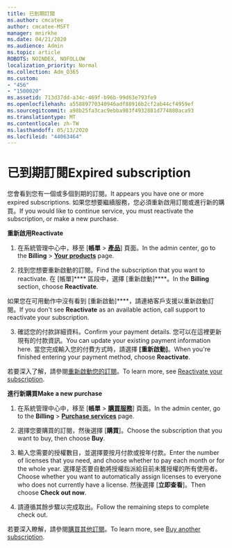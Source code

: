 ```yaml
---
title: 已到期訂閱
ms.author: cmcatee
author: cmcatee-MSFT
manager: mnirkhe
ms.date: 04/21/2020
ms.audience: Admin
ms.topic: article
ROBOTS: NOINDEX, NOFOLLOW
localization_priority: Normal
ms.collection: Adm_O365
ms.custom:
- "456"
- "1500020"
ms.assetid: 713d37dd-a34c-469f-b96b-99d63e793fe9
ms.openlocfilehash: a55889770340946adf88916b2cf2ab44cf4959ef
ms.sourcegitcommit: a98b25fa3cac9ebba983f4932881d774880aca93
ms.translationtype: MT
ms.contentlocale: zh-TW
ms.lasthandoff: 05/13/2020
ms.locfileid: "44063464"
---
```

# <a name="expired-subscription"></a><span data-ttu-id="c6d73-102">已到期訂閱</span><span class="sxs-lookup"><span data-stu-id="c6d73-102">Expired subscription</span></span>

<span data-ttu-id="c6d73-103">您會看到您有一個或多個到期的訂閱。</span><span class="sxs-lookup"><span data-stu-id="c6d73-103">It appears you have one or more expired subscriptions.</span></span> <span data-ttu-id="c6d73-104">如果您想要繼續服務，您必須重新啟用訂閱或進行新的購買。</span><span class="sxs-lookup"><span data-stu-id="c6d73-104">If you would like to continue service, you must reactivate the subscription, or make a new purchase.</span></span>
  
<span data-ttu-id="c6d73-105">**重新啟用**</span><span class="sxs-lookup"><span data-stu-id="c6d73-105">**Reactivate**</span></span>
  
1. <span data-ttu-id="c6d73-106">在系統管理中心中，移至 [**帳單** \> **[產品](https://go.microsoft.com/fwlink/p/?linkid=842054)**] 頁面。</span><span class="sxs-lookup"><span data-stu-id="c6d73-106">In the admin center, go to the **Billing** \> **[Your products](https://go.microsoft.com/fwlink/p/?linkid=842054)** page.</span></span>

2. <span data-ttu-id="c6d73-107">找到您想要重新啟動的訂閱。</span><span class="sxs-lookup"><span data-stu-id="c6d73-107">Find the subscription that you want to reactivate.</span></span> <span data-ttu-id="c6d73-108">在 [帳單]\*\*\*\* 區段中，選擇 [重新啟動]\*\*\*\*。</span><span class="sxs-lookup"><span data-stu-id="c6d73-108">In the **Billing** section, choose **Reactivate**.</span></span>

<span data-ttu-id="c6d73-109">如果您在可用動作中沒有看到 [重新啟動]\*\*\*\*，請連絡客戶支援以重新啟動訂閱。</span><span class="sxs-lookup"><span data-stu-id="c6d73-109">If you don't see **Reactivate** as an available action, call support to reactivate your subscription.</span></span>

3. <span data-ttu-id="c6d73-110">確認您的付款詳細資料。</span><span class="sxs-lookup"><span data-stu-id="c6d73-110">Confirm your payment details.</span></span> <span data-ttu-id="c6d73-111">您可以在這裡更新現有的付款資訊。</span><span class="sxs-lookup"><span data-stu-id="c6d73-111">You can update your existing payment information here.</span></span> <span data-ttu-id="c6d73-112">當您完成輸入您的付費方式時，請選擇 **[重新啟動]**。</span><span class="sxs-lookup"><span data-stu-id="c6d73-112">When you're finished entering your payment method, choose **Reactivate**.</span></span>

<span data-ttu-id="c6d73-113">若要深入了解，請參閱[重新啟動您的訂閱](https://docs.microsoft.com/office365/admin/subscriptions-and-billing/reactivate-your-subscription)。</span><span class="sxs-lookup"><span data-stu-id="c6d73-113">To learn more, see [Reactivate your subscription](https://docs.microsoft.com/office365/admin/subscriptions-and-billing/reactivate-your-subscription).</span></span>

<span data-ttu-id="c6d73-114">**進行新購買**</span><span class="sxs-lookup"><span data-stu-id="c6d73-114">**Make a new purchase**</span></span>
  
1. <span data-ttu-id="c6d73-115">在系統管理中心中，移至 [**帳單** \> **[購買服務](https://go.microsoft.com/fwlink/p/?linkid=868433)**] 頁面。</span><span class="sxs-lookup"><span data-stu-id="c6d73-115">In the admin center, go to the **Billing** \> **[Purchase services](https://go.microsoft.com/fwlink/p/?linkid=868433)** page.</span></span>

2. <span data-ttu-id="c6d73-116">選擇您要購買的訂閱，然後選擇 [**購買**]。</span><span class="sxs-lookup"><span data-stu-id="c6d73-116">Choose the subscription that you want to buy, then choose **Buy**.</span></span>

3. <span data-ttu-id="c6d73-117">輸入您需要的授權數目，並選擇要按月付款或按年付款。</span><span class="sxs-lookup"><span data-stu-id="c6d73-117">Enter the number of licenses that you need, and choose whether to pay each month or for the whole year.</span></span> <span data-ttu-id="c6d73-118">選擇是否要自動將授權指派給目前未獲授權的所有使用者。</span><span class="sxs-lookup"><span data-stu-id="c6d73-118">Choose whether you want to automatically assign licenses to everyone who does not currently have a license.</span></span> <span data-ttu-id="c6d73-119">然後選擇 [**立即查看**]。</span><span class="sxs-lookup"><span data-stu-id="c6d73-119">Then choose **Check out now**.</span></span>

4. <span data-ttu-id="c6d73-120">請遵循其餘步驟以完成取出。</span><span class="sxs-lookup"><span data-stu-id="c6d73-120">Follow the remaining steps to complete check out.</span></span>

<span data-ttu-id="c6d73-121">若要深入瞭解，請參閱[購買其他訂閱](https://docs.microsoft.com/office365/admin/subscriptions-and-billing/buy-another-subscription)。</span><span class="sxs-lookup"><span data-stu-id="c6d73-121">To learn more, see [Buy another subscription](https://docs.microsoft.com/office365/admin/subscriptions-and-billing/buy-another-subscription).</span></span>